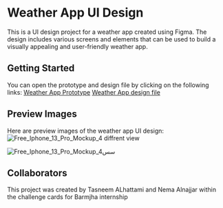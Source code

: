 # Weather App UI Design
This is a UI design project for a weather app created using Figma. The design includes various screens and elements that can be used to build a visually appealing and user-friendly weather app.

## Getting Started
You can open the prototype and design file by clicking on the following links: [Weather App Prototype](https://www.figma.com/proto/dw0huTtIVSgCtEGV3eENec/weather-app?type=design&node-id=1-2&t=thWJQGlTpV2cfi4m-1&scaling=scale-down&page-id=0%3A1&starting-point-node-id=1%3A2&show-proto-sidebar=1&mode=design)
[Weather App design file](https://www.figma.com/file/dw0huTtIVSgCtEGV3eENec/weather-app?type=design&node-id=0%3A1&mode=design&t=ysuQI4GOF6rXVa6N-1)

## Preview Images
Here are preview images of the weather app UI design:
![Free_Iphone_13_Pro_Mockup_4](https://github.com/tasneemalhattami1/Weather-app-UI-design/assets/140200023/a37e93ea-9c29-446a-bd65-ebac16d722fc)
diffrent view

![Free_Iphone_13_Pro_Mockup_4سس](https://github.com/tasneemalhattami1/Weather-app-UI-design/assets/140200023/a68e86d0-dbc3-46e2-b4e7-76393590262f)


## Collaborators
This project was created by Tasneem ALhattami and Nema Alnajjar within the challenge cards for Barmjha internship
